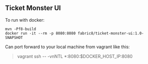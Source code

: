## Ticket Monster UI

To run with docker:

```
mvn -Pf8-build
docker run -it --rm -p 8080:8080 fabric8/ticket-monster-ui:1.0-SNAPSHOT
```

Can port forward to your local machine from vagrant like this:

> vagrant ssh -- -vnNTL *:8080:$DOCKER_HOST_IP:8080
